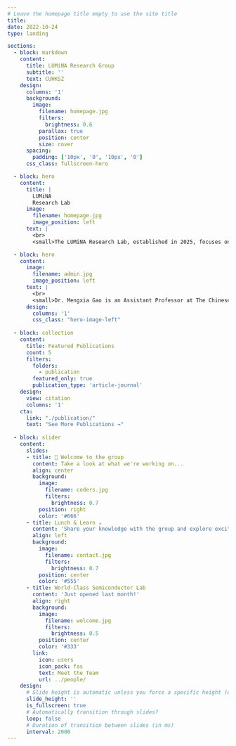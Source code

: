 ```yaml
---
# Leave the homepage title empty to use the site title
title:
date: 2022-10-24
type: landing

sections:
  - block: markdown
    content:
      title: LUMiNA Research Group
      subtitle: ''
      text: CUHKSZ
    design:
      columns: '1'
      background:
        image: 
          filename: homepage.jpg
          filters:
            brightness: 0.6
          parallax: true
          position: center
          size: cover
      spacing:
        padding: ['10px', '0', '10px', '0']
      css_class: fullscreen-hero

  - block: hero
    content:
      title: |
        LUMiNA
        Research Lab
      image:
        filename: homepage.jpg
        image_position: left
      text: |
        <br>
        <small>The LUMiNA Research Lab, established in 2025, focuses on advancing the understanding of mental disorders through the integration of machine learning, neuroimaging, and computational modeling. Our goal is to uncover the neural and behavioral mechanisms underlying psychopathology and to promote data-driven approaches in mental health research.</small>

  - block: hero
    content:
      image:
        filename: admin.jpg
        image_position: left
      text: |
        <br>
        <small>Dr. Mengxia Gao is an Assistant Professor at The Chinese University of Hong Kong, Shenzhen, with a joint appointment in the Division of Computational Social Science and Applied Psychology. Before joining CUHK Shenzhen, she worked as a Senior Research Fellow at Monash University.</small>
      design:
        columns: '1'
        css_class: "hero-image-left"
    
  - block: collection
    content:
      title: Featured Publications
      count: 5
      filters:
        folders:
          - publication
        featured_only: true
        publication_type: 'article-journal'
    design:
      view: citation
      columns: '1'
    cta:
      link: "./publication/"
      text: "See More Publications →"
  
  - block: slider
    content:
      slides:
      - title: 👋 Welcome to the group
        content: Take a look at what we're working on...
        align: center
        background:
          image:
            filename: coders.jpg
            filters:
              brightness: 0.7
          position: right
          color: '#666'
      - title: Lunch & Learn ☕️
        content: 'Share your knowledge with the group and explore exciting new topics together!'
        align: left
        background:
          image:
            filename: contact.jpg
            filters:
              brightness: 0.7
          position: center
          color: '#555'
      - title: World-Class Semiconductor Lab
        content: 'Just opened last month!'
        align: right
        background:
          image:
            filename: welcome.jpg
            filters:
              brightness: 0.5
          position: center
          color: '#333'
        link:
          icon: users
          icon_pack: fas
          text: Meet the Team
          url: ../people/
    design:
      # Slide height is automatic unless you force a specific height (e.g. '400px')
      slide_height: ''
      is_fullscreen: true
      # Automatically transition through slides?
      loop: false
      # Duration of transition between slides (in ms)
      interval: 2000
---
```

